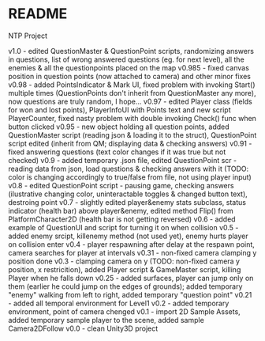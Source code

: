# README #

NTP Project

v1.0 - edited QuestionMaster & QuestionPoint scripts, randomizing answers in questions, list of wrong answered questions (eg. for next level), all the enemies & all the questionpoints placed on the map
v0.985 - fixed canvas position in question points (now attached to camera) and other minor fixes
v0.98 - added PointsIndicator & Mark UI, fixed problem with invoking Start() multiple times (QuestionPoints don't inherit from QuestionMaster any more), now questions are truly random, I hope...
v0.97 - edited Player class (fields for won and lost points), PlayerInfoUI with Points text and new script PlayerCounter, fixed nasty problem with double invoking Check() func when button clicked
v0.95 - new object holding all question points, added QuestionMaster script (reading json & loading it to the struct), QuestionPoint script edited (inherit from QM; displaying data & checking answers)
v0.91 - fixed answering questions (text color changes if it was true but not checked)
v0.9 - added temporary .json file, edited QuestionPoint scr - reading data from json, load questions & checking answers with it (TODO: color is changing accordingly to true/false from file, not using player input)
v0.8 - edited QuestionPoint script - pausing game, checking answers (ilustrative changing color, uninteractable toggles & changed button text), destroing point
v0.7 - slightly edited player&enemy stats subclass, status indicator (health bar) above player&enemy, edited method Flip() from PlatformCharacter2D (health bar is not getting reversed)
v0.6 - added example of QuestionUI and script for turning it on when collision
v0.5 - added enemy srcipt, killenemy method (not used yet), enemy hurts player on collision enter
v0.4 - player respawning after delay at the respawn point, camera searches for player at intervals
v0.31 - non-fixed camera clamping y position done
v0.3 - clamping camera on y (TODO: non-fixed camera y position, x restricition), added Player script & GameMaster script, killing Player when he falls down
v0.25 - added surfaces, player can jump only on them (earlier he could jump on the edges of grounds); added temporary "enemy" walking from left to right, added temporary "question point"
v0.21 - added all temporal environment for Level1
v0.2 - added temporary environment, point of camera chenged
v0.1 - import 2D Sample Assets, added temporary sample player to the scene, added sample Camera2DFollow
v0.0 - clean Unity3D project